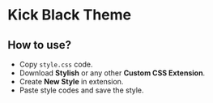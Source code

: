 # Kick Black Theme

## How to use?

- Copy ``style.css`` code.
- Download **Stylish** or any other **Custom CSS Extension**.
- Create **New Style** in extension.
- Paste style codes and save the style.